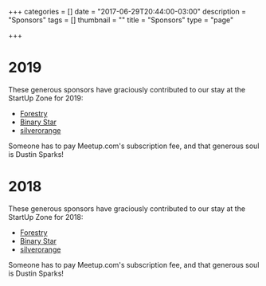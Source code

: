 +++
categories = []
date = "2017-06-29T20:44:00-03:00"
description = "Sponsors"
tags = []
thumbnail = ""
title = "Sponsors"
type = "page"

+++

# 2019

These generous sponsors have graciously contributed to our stay at the StartUp Zone for 2019:

* [Forestry](https://forestry.io/)
* [Binary Star](http://www.binarystar.biz/)
* [silverorange](https://www.silverorange.com/)

Someone has to pay Meetup.com's subscription fee, and that generous soul is Dustin Sparks!

# 2018

These generous sponsors have graciously contributed to our stay at the StartUp Zone for 2018:

* [Forestry](https://forestry.io/)
* [Binary Star](http://www.binarystar.biz/)
* [silverorange](https://www.silverorange.com/)

Someone has to pay Meetup.com's subscription fee, and that generous soul is Dustin Sparks!